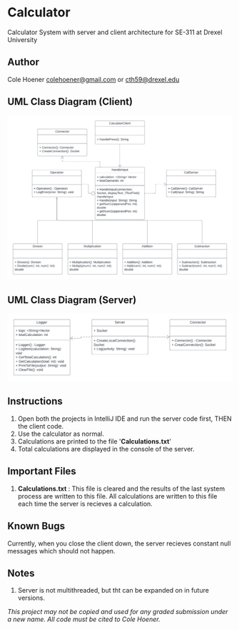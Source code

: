 # Calculator
Calculator System with server and client architecture for SE-311 at Drexel University

## Author
Cole Hoener
colehoener@gmail.com or cth59@drexel.edu

## UML Class Diagram (Client)
<div align="center">
    <img src="CalculatorClient.png" alt="Class Diagram" width="900" height="auto">
 </div>
 
 ## UML Class Diagram (Server)
<div align="center">
    <img src="Server.png" alt="Pipe Filter Diagram" width="900" height="auto">
 </div>

## Instructions

1. Open both the projects in IntelliJ IDE and run the server code first, THEN the client code.
2. Use the calculator as normal.
3. Calculations are printed to the file '**Calculations.txt**'
4. Total calculations are displayed in the console of the server.

## Important Files
1. **Calculations.txt** : This file is cleared and the results of the last system process are written to this file. All calculations are written to this file each time the server is recieves a calculation.

## Known Bugs
Currently, when you close the client down, the server recieves constant null messages which should not happen.

## Notes
1. Server is not multithreaded, but tht can be expanded on in future versions.
 

*This project may not be copied and used for any graded submission under a new name. All code must be cited to Cole Hoener.*

